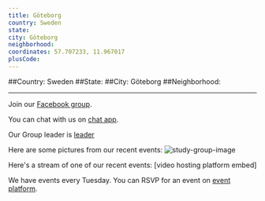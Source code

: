 ```yaml
---
title: Göteborg
country: Sweden
state: 
city: Göteborg
neighborhood: 
coordinates: 57.707233, 11.967017
plusCode:
---
```


##Country: Sweden
##State: 
##City: Göteborg
##Neighborhood: 
*****
Join our [Facebook group](https://www.facebook.com/groups/free.code.camp.goteborg).

You can chat with us on [chat app]().

Our Group leader is [leader]()

Here are some pictures from our recent events:
![study-group-image]()

Here's a stream of one of our recent events:
[video hosting platform embed]

We have events every Tuesday. You can RSVP for an event on [event platform]().
